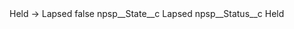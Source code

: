 <?xml version="1.0" encoding="UTF-8"?>
<CustomMetadata xmlns="http://soap.sforce.com/2006/04/metadata" xmlns:xsi="http://www.w3.org/2001/XMLSchema-instance" xmlns:xsd="http://www.w3.org/2001/XMLSchema">
    <label>Held -&gt; Lapsed</label>
    <protected>false</protected>
    <values>
        <field>npsp__State__c</field>
        <value xsi:type="xsd:string">Lapsed</value>
    </values>
    <values>
        <field>npsp__Status__c</field>
        <value xsi:type="xsd:string">Held</value>
    </values>
</CustomMetadata>
